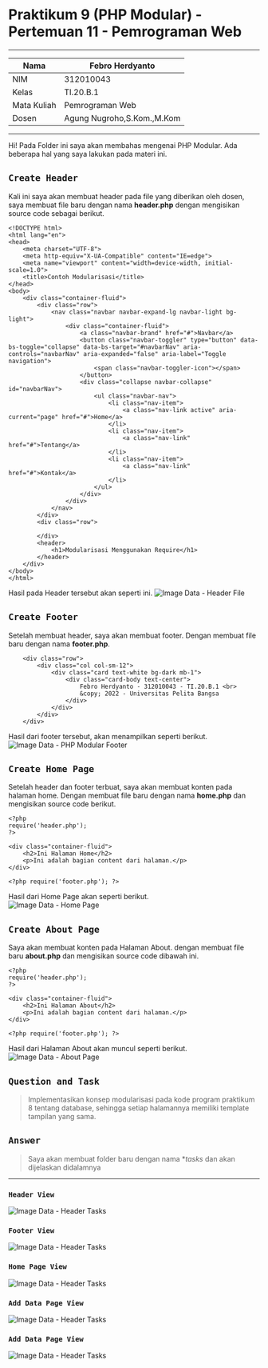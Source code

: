 # Praktikum 9 (PHP Modular) - Pertemuan 11 - Pemrograman Web

<hr>

| Nama | Febro Herdyanto |
| --- | --- |
| NIM | 312010043 |
| Kelas | TI.20.B.1 |
| Mata Kuliah | Pemrograman Web |
| Dosen | Agung Nugroho,S.Kom.,M.Kom |

<hr>

Hi! Pada Folder ini saya akan membahas mengenai PHP Modular. Ada beberapa hal yang saya lakukan pada materi ini.

## `Create Header`

Kali ini saya akan membuat header pada file yang diberikan oleh dosen, saya membuat file baru dengan nama **header.php** dengan mengisikan source code sebagai berikut.

```
<!DOCTYPE html>
<html lang="en">
<head>
    <meta charset="UTF-8">
    <meta http-equiv="X-UA-Compatible" content="IE=edge">
    <meta name="viewport" content="width=device-width, initial-scale=1.0">
    <title>Contoh Modularisasi</title>
</head>
<body>
    <div class="container-fluid">
        <div class="row">
            <nav class="navbar navbar-expand-lg navbar-light bg-light">
                <div class="container-fluid">
                    <a class="navbar-brand" href="#">Navbar</a>
                    <button class="navbar-toggler" type="button" data-bs-toggle="collapse" data-bs-target="#navbarNav" aria-controls="navbarNav" aria-expanded="false" aria-label="Toggle navigation">
                        <span class="navbar-toggler-icon"></span>
                    </button>
                    <div class="collapse navbar-collapse" id="navbarNav">
                        <ul class="navbar-nav">
                            <li class="nav-item">
                                <a class="nav-link active" aria-current="page" href="#">Home</a>
                            </li>
                            <li class="nav-item">
                                <a class="nav-link" href="#">Tentang</a>
                            </li>
                            <li class="nav-item">
                                <a class="nav-link" href="#">Kontak</a>
                            </li>
                        </ul>
                    </div>
                </div>
            </nav>
        </div>
        <div class="row">

        </div>
        <header>
            <h1>Modularisasi Menggunakan Require</h1>
        </header>
    </div>
</body>
</html>
```

Hasil pada Header tersebut akan seperti ini.
![Image Data - Header File](imgData/header.png)

## `Create Footer`

Setelah membuat header, saya akan membuat footer. Dengan membuat file baru dengan nama **footer.php**.

```
    <div class="row">
        <div class="col col-sm-12">
            <div class="card text-white bg-dark mb-1">
                <div class="card-body text-center">
                    Febro Herdyanto - 312010043 - TI.20.B.1 <br>
                    &copy; 2022 - Universitas Pelita Bangsa
                </div>
            </div>
        </div>
    </div>
```

Hasil dari footer tersebut, akan menampilkan seperti berikut. <br>
![Image Data - PHP Modular Footer](imgData/footer.png)

## `Create Home Page`

Setelah header dan footer terbuat, saya akan membuat konten pada halaman home. Dengan membuat file baru dengan nama **home.php** dan mengisikan source code berikut.

```
<?php
require('header.php');
?>

<div class="container-fluid">
    <h2>Ini Halaman Home</h2>
    <p>Ini adalah bagian content dari halaman.</p>
</div>

<?php require('footer.php'); ?>
```

Hasil dari Home Page akan seperti berikut. <br>
![Image Data - Home Page](imgData/home.png)

## `Create About Page`

Saya akan membuat konten pada Halaman About. dengan membuat file baru **about.php** dan mengisikan source code dibawah ini.

```
<?php
require('header.php');
?>

<div class="container-fluid">
    <h2>Ini Halaman About</h2>
    <p>Ini adalah bagian content dari halaman.</p>
</div>

<?php require('footer.php'); ?>
```

Hasil dari Halaman About akan muncul seperti berikut. <br>
![Image Data - About Page](imgData/about.png)

## `Question and Task`

> Implementasikan konsep modularisasi pada kode program praktikum 8 tentang database, sehingga setiap halamannya memiliki template tampilan yang sama.

## `Answer`

> Saya akan membuat folder baru dengan nama **tasks* dan akan dijelaskan didalamnya

<hr>

### `Header View`

![Image Data - Header Tasks](tasks/gambar/header.png)

### `Footer View`

![Image Data - Header Tasks](tasks/gambar/footer.png)

### `Home Page View`

![Image Data - Header Tasks](tasks/gambar/index.png)

### `Add Data Page View`

![Image Data - Header Tasks](tasks/gambar/tambahData.png)

### `Add Data Page View`

![Image Data - Header Tasks](tasks/gambar/editData.png)